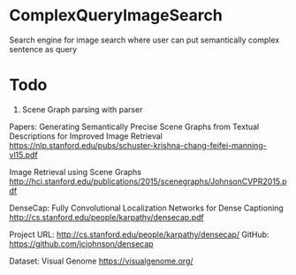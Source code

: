 # ComplexQueryImageSearch
Search engine for image search where user can put semantically complex sentence as query

# Todo
1. Scene Graph parsing with parser

Papers:
Generating Semantically Precise Scene Graphs from Textual Descriptions for Improved Image Retrieval 
https://nlp.stanford.edu/pubs/schuster-krishna-chang-feifei-manning-vl15.pdf

Image Retrieval using Scene Graphs
http://hci.stanford.edu/publications/2015/scenegraphs/JohnsonCVPR2015.pdf

DenseCap: Fully Convolutional Localization Networks for Dense Captioning
http://cs.stanford.edu/people/karpathy/densecap.pdf

Project URL: http://cs.stanford.edu/people/karpathy/densecap/
GitHub: https://github.com/jcjohnson/densecap

Dataset:
Visual Genome
https://visualgenome.org/
